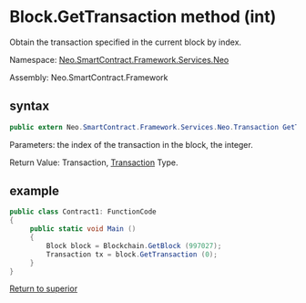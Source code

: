 # Block.GetTransaction method (int)

Obtain the transaction specified in the current block by index.

Namespace: [Neo.SmartContract.Framework.Services.Neo](../../neo.md)

Assembly: Neo.SmartContract.Framework

## syntax

```c#
public extern Neo.SmartContract.Framework.Services.Neo.Transaction GetTransaction (int index)
```

Parameters: the index of the transaction in the block, the integer.

Return Value: Transaction, [Transaction](../Transaction.md) Type.

## example

```c#
public class Contract1: FunctionCode
{
     public static void Main ()
     {
         Block block = Blockchain.GetBlock (997027);
         Transaction tx = block.GetTransaction (0);
     }
}
```



[Return to superior](../Block.md)
